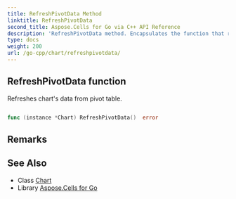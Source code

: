 ```yaml
---
title: RefreshPivotData Method 
linktitle: RefreshPivotData
second_title: Aspose.Cells for Go via C++ API Reference
description: 'RefreshPivotData method. Encapsulates the function that represents refreshpivotdata in Go.'
type: docs
weight: 200
url: /go-cpp/chart/refreshpivotdata/
---
```


## RefreshPivotData function

Refreshes chart's data from pivot table.

```go

func (instance *Chart) RefreshPivotData()  error

```

## Remarks


## See Also

* Class [Chart](../)
* Library [Aspose.Cells for Go](../../)
